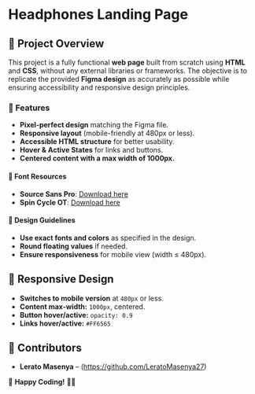 # Headphones Landing Page

## 📌 Project Overview

This project is a fully functional **web page** built from scratch using **HTML** and **CSS**, without any external libraries or frameworks. The objective is to replicate the provided **Figma design** as accurately as possible while ensuring accessibility and responsive design principles.

### 🌟 Features

- **Pixel-perfect design** matching the Figma file.
- **Responsive layout** (mobile-friendly at 480px or less).
- **Accessible HTML structure** for better usability.
- **Hover & Active States** for links and buttons.
- **Centered content with a max width of 1000px.**

#### 📌 Font Resources

- **Source Sans Pro**: [Download here](https://fonts.google.com/specimen/Source+Sans+Pro)
- **Spin Cycle OT**: [Download here](#)

#### 🎯 Design Guidelines

- **Use exact fonts and colors** as specified in the design.
- **Round floating values** if needed.
- **Ensure responsiveness** for mobile view (width ≤ 480px).

## 📲 Responsive Design

- **Switches to mobile version** at `480px` or less.
- **Content max-width:** `1000px`, centered.
- **Button hover/active:** `opacity: 0.9`
- **Links hover/active:** `#FF6565`

## 👥 Contributors

- **Lerato Masenya** – (https://github.com/LeratoMasenya27)

🚀 **Happy Coding!** 🎨✨
